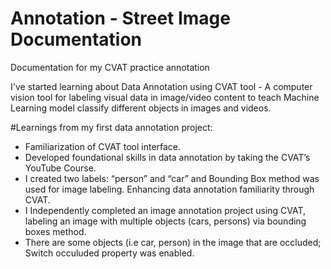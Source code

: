 # Annotation - Street Image Documentation 
Documentation for my CVAT practice annotation 

I've started learning about Data Annotation using CVAT tool - A computer vision tool for labeling visual data in image/video content to teach Machine Learning model classify different objects in images and videos.

#Learnings from my first data annotation project:
- Familiarization of CVAT tool interface.
- Developed foundational skills in data annotation by taking the CVAT’s YouTube Course.
- I created two labels: “person” and “car” and Bounding Box method was used for image labeling. Enhancing data annotation familiarity through CVAT.
- I Independently completed an image annotation project using CVAT, labeling an image with multiple objects (cars, persons) via bounding boxes method.
- There are some objects (i.e car, person) in the image that are occluded; Switch occuluded property was enabled.
